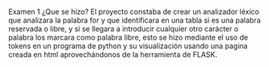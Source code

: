 Examen 1
¿Que se hizo?
El proyecto constaba de crear un analizador léxico que analizara la palabra for y que identificara en una tabla si es una palabra reservada o libre,
y si se llegara a introducir cualquier otro carácter o palabra los marcara como palabra libre, esto se hizo mediante el uso de tokens en un programa 
de python y su visualización usando una pagina creada en html aprovechándonos de la herramienta de FLASK.
